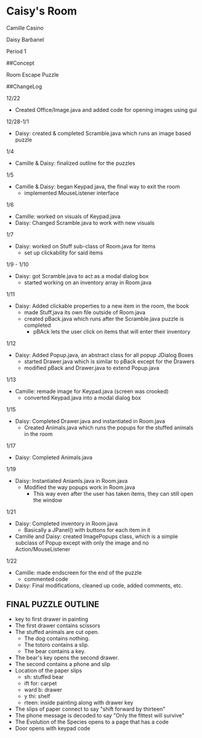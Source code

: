 Caisy's Room
===

Camille Casino

Daisy Barbanel

Period 1

##Concept

Room Escape Puzzle

##ChangeLog

12/22
- Created Office/Image.java and added code for opening images using gui

12/28-1/1
- Daisy: created & completed Scramble.java which runs an image based puzzle

1/4
- Camille & Daisy: finalized outline for the puzzles

1/5
- Camille & Daisy: began Keypad.java, the final way to exit the room
  - implemented MouseListener interface

1/6
- Camille: worked on visuals of Keypad.java
- Daisy: Changed Scramble.java to work with new visuals

1/7
- Daisy: worked on Stuff sub-class of Room.java for items
  - set up clickability for said items

1/9 - 1/10
- Daisy: got Scramble.java to act as a modal dialog box
  - started working on an inventory array in Room.java

1/11
- Daisy: Added clickable properties to a new item in the room, the book
  - made Stuff.java its own file outside of Room.java
  - created pBack.java which runs after the Scramble.java puzzle is completed
    - pBAck lets the user click on items that will enter their inventory

1/12
- Daisy: Added Popup.java, an abstract class for all popup JDialog Boxes
  - started Drawer.java which is similar to pBack except for the Drawers
  - modified pBack and Drawer.java to extend Popup.java

1/13
- Camille: remade image for Keypad.java (screen was crooked)
  - converted Keypad.java into a modal dialog box

1/15
- Daisy: Completed Drawer.java and instantiated in Room.java
  - Created Animals.java which runs the popups for the stuffed animals in the room

1/17
- Daisy: Completed Animals.java

1/19
- Daisy: Instantiated Aniamls.java in Room.java
  - Modified the way popups work in Room.java
    - This way even after the user has taken items, they can still open the window

1/21
- Daisy: Completed inventory in Room.java
  - Basically a JPanel() with buttons for each item in it
- Camille and Daisy: created ImagePopups class, which is a simple subclass of Popup except with only the image and no Action/MouseListener

1/22
- Camille: made endscreen for the end of the puzzle
  - commented code
- Daisy: Final modifications, cleaned up code, added comments, etc.


## FINAL PUZZLE OUTLINE

- key to first drawer in painting
- The first drawer contains scissors
- The stuffed animals are cut open.
  - The dog contains nothing.
  - The totoro contains a slip.
  - The bear contains a key.
- The bear's key opens the second drawer.
- The second contains a phone and slip
- Location of the paper slips
  - sh: stuffed bear
  - ift for: carpet
  - ward b: drawer
  - y thi: shelf
  - rteen: inside painting along with drawer key
- The slips of paper connect to say "shift forward by thirteen"
- The phone message is decoded to say "Only the fittest will survive"
- The Evolution of the Species opens to a page that has a code
- Door opens with keypad code
